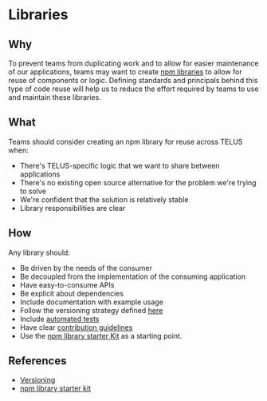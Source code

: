 # Libraries

## Why

To prevent teams from duplicating work and to allow for easier maintenance of our applications, teams may want to create [npm libraries](npm.md) to allow for reuse of components or logic. Defining standards and principals behind this type of code reuse will help us to reduce the effort required by teams to use and maintain these libraries.

## What

Teams should consider creating an npm library for reuse across TELUS when:

* There's TELUS-specific logic that we want to share between applications
* There's no existing open source alternative for the problem we're trying to solve
* We're confident that the solution is relatively stable
* Library responsibilities are clear

## How

Any library should:

* Be driven by the needs of the consumer
* Be decoupled from the implementation of the consuming application
* Have easy-to-consume APIs
* Be explicit about dependencies
* Include documentation with example usage
* Follow the versioning strategy defined [here](versioning.md)
* Include [automated tests](https://github.com/telusdigital/reference-architecture/tree/master/testing)
* Have clear [contribution guidelines](https://github.com/telusdigital/reference-architecture/blob/master/.github/CONTRIBUTING.md)
* Use the [npm library starter Kit](https://github.com/telusdigital/npm-library-starter-kit) as a starting point.


## References

- [Versioning](versioning.md)
- [npm library starter kit](https://github.com/telusdigital/npm-library-starter-kit)
